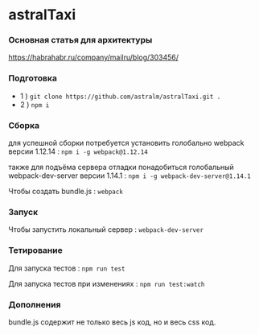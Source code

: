 # astralTaxi
### Основная статья для архитектуры
https://habrahabr.ru/company/mailru/blog/303456/
### Подготовка
- 1 ) ``` git clone https://github.com/astralm/astralTaxi.git . ```
- 2 ) ``` npm i ```
### Сборка
для успешной сборки потребуется установить голобально webpack версии 1.12.14 : ``` npm i -g webpack@1.12.14 ```

также для подъёма сервера отладки понадобиться голобальный webpack-dev-server версии 1.14.1 : ``` npm i -g webpack-dev-server@1.14.1 ```

Чтобы создать bundle.js : ``` webpack ```

### Запуск

Чтобы запустить локальный сервер : ``` webpack-dev-server ```

### Тетирование

Для запуска тестов : ``` npm run test ```

Для запуска тестов при изменениях : ``` npm run test:watch ```

### Дополнения 

bundle.js содержит не только весь js код, но и весь css код.

